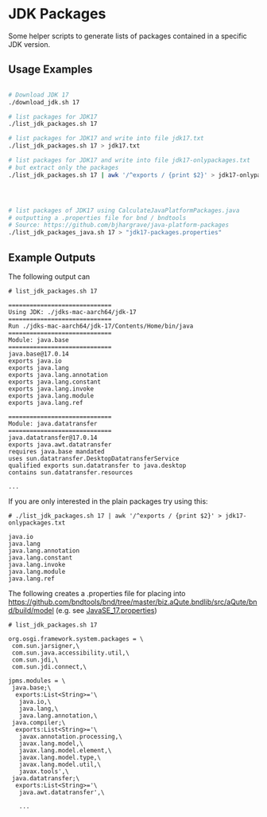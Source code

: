 # JDK Packages

Some helper scripts to generate lists of packages contained in a specific JDK version. 

## Usage Examples

```sh

# Download JDK 17
./download_jdk.sh 17

# list packages for JDK17
./list_jdk_packages.sh 17

# list packages for JDK17 and write into file jdk17.txt
./list_jdk_packages.sh 17 > jdk17.txt

# list packages for JDK17 and write into file jdk17-onlypackages.txt
# but extract only the packages
./list_jdk_packages.sh 17 | awk '/^exports / {print $2}' > jdk17-onlypackages.txt




# list packages of JDK17 using CalculateJavaPlatformPackages.java
# outputting a .properties file for bnd / bndtools
# Source: https://github.com/bjhargrave/java-platform-packages
./list_jdk_packages_java.sh 17 > "jdk17-packages.properties"
```

## Example Outputs 

The following output can 

```shell
# list_jdk_packages.sh 17

=============================
Using JDK: ./jdks-mac-aarch64/jdk-17
=============================
Run ./jdks-mac-aarch64/jdk-17/Contents/Home/bin/java
=============================
Module: java.base
=============================
java.base@17.0.14
exports java.io
exports java.lang
exports java.lang.annotation
exports java.lang.constant
exports java.lang.invoke
exports java.lang.module
exports java.lang.ref

=============================
Module: java.datatransfer
=============================
java.datatransfer@17.0.14
exports java.awt.datatransfer
requires java.base mandated
uses sun.datatransfer.DesktopDatatransferService
qualified exports sun.datatransfer to java.desktop
contains sun.datatransfer.resources

...

```

If you are only interested in the plain packages try using this:

```shell
# ./list_jdk_packages.sh 17 | awk '/^exports / {print $2}' > jdk17-onlypackages.txt

java.io
java.lang
java.lang.annotation
java.lang.constant
java.lang.invoke
java.lang.module
java.lang.ref

```


The following creates a .properties file for placing into https://github.com/bndtools/bnd/tree/master/biz.aQute.bndlib/src/aQute/bnd/build/model (e.g. see [JavaSE_17.properties](https://github.com/bndtools/bnd/blob/master/biz.aQute.bndlib/src/aQute/bnd/build/model/JavaSE_17.properties))

```shell
# list_jdk_packages.sh 17

org.osgi.framework.system.packages = \
 com.sun.jarsigner,\
 com.sun.java.accessibility.util,\
 com.sun.jdi,\
 com.sun.jdi.connect,\

jpms.modules = \
 java.base;\
  exports:List<String>='\
   java.io,\
   java.lang,\
   java.lang.annotation,\
 java.compiler;\
  exports:List<String>='\
   javax.annotation.processing,\
   javax.lang.model,\
   javax.lang.model.element,\
   javax.lang.model.type,\
   javax.lang.model.util,\
   javax.tools',\
 java.datatransfer;\
  exports:List<String>='\
   java.awt.datatransfer',\

   ...

```